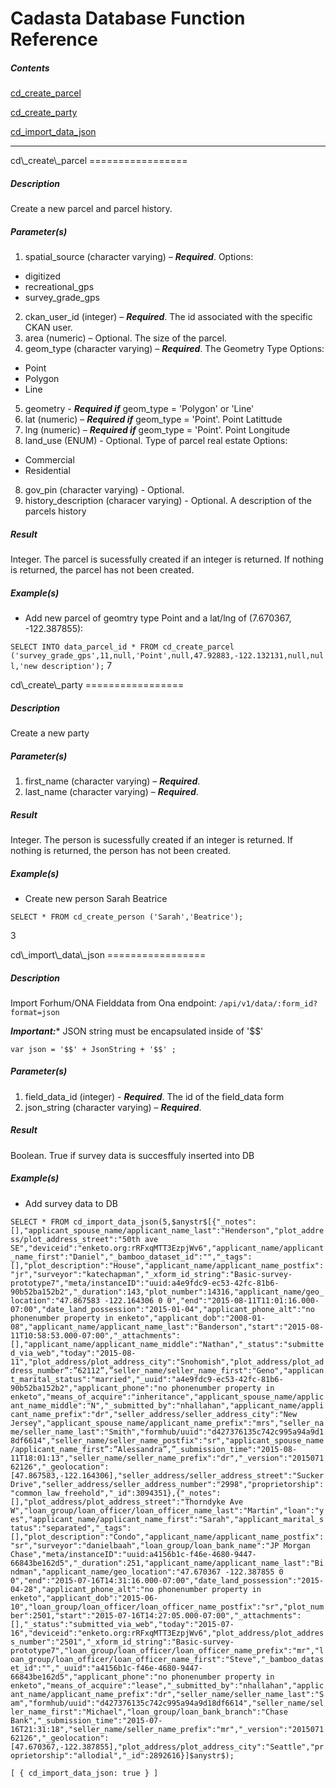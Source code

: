 Cadasta Database Function Reference
===============================


##### Contents

[cd\_create\_parcel](#cd_create_parcel)

[cd\_create\_party](#cd_create_party)

[cd\_import\_data\_json](#cd_import_data_json)

* * * * *

<a name="cd_create_parcel"/>
cd\_create\_parcel
=================

##### Description

Create a new parcel and parcel history.

##### Parameter(s)

1.  spatial\_source (character varying) – ***Required***.
Options:
* digitized
* recreational_gps
* survey_grade_gps
2.  ckan\_user\_id (integer) – ***Required***. The id associated with the specific CKAN user.
3.  area (numeric) – Optional. The size of the parcel.
4.  geom\_type (character varying) – ***Required***. The Geometry Type
Options:
* Point
* Polygon
* Line
5. geometry - ***Required if*** geom_type = 'Polygon' or 'Line'
5.  lat (numeric) – ***Required if*** geom\_type = 'Point'. Point Latittude
6.  lng (numeric) – ***Required if*** geom\_type = 'Point'. Point Longitude
7.  land\_use (ENUM) - Optional. Type of parcel real estate
Options:
* Commercial
* Residential
8.  gov\_pin (character varying) - Optional. 
9.  history\_description (characer varying) - Optional. A description of the parcels history

##### Result

Integer. The parcel is sucessfully created if an integer is returned. If nothing is returned, the parcel
has not been created.

##### Example(s)

-   Add new parcel of geomtry type Point and a lat/lng of (7.670367, -122.387855):

```SELECT INTO data_parcel_id * FROM cd_create_parcel ('survey_grade_gps',11,null,'Point',null,47.92883,-122.132131,null,null,'new description');```
7


<a name="cd_create_party"/>
cd\_create\_party
=================

##### Description

Create a new party

##### Parameter(s)

1.  first\_name (character varying) – ***Required***.
2.  last\_name (character varying) – ***Required***.

##### Result

Integer. The person is sucessfully created if an integer is returned. If nothing is returned, the person
has not been created.

##### Example(s)

-   Create new person Sarah Beatrice

```SELECT * FROM cd_create_person ('Sarah','Beatrice');```


3


<a name="cd_import_data_json"/>
cd\_import\_data\_json
=================

##### Description

Import Forhum/ONA Fielddata from Ona endpoint: ```/api/v1/data/:form_id?format=json```

***Important:**** JSON string must be encapsulated inside of '$$' 

```var json = '$$' + JsonString + '$$' ;```

##### Parameter(s)

1.  field\_data\_id (integer) - ***Required***. The id of the field_data form
2.  json\_string (character varying) – ***Required***.

##### Result

Boolean. True if survey data is succesffuly inserted into DB

##### Example(s)

-   Add survey data to DB

```SELECT * FROM cd_import_data_json(5,$anystr$[{"_notes":[],"applicant_spouse_name/applicant_name_last":"Henderson","plot_address/plot_address_street":"50th ave SE","deviceid":"enketo.org:rRFxqMTT3EzpjWv6","applicant_name/applicant_name_first":"Daniel","_bamboo_dataset_id":"","_tags":[],"plot_description":"House","applicant_name/applicant_name_postfix":"jr","surveyor":"katechapman","_xform_id_string":"Basic-survey-prototype7","meta/instanceID":"uuid:a4e9fdc9-ec53-42fc-81b6-90b52ba152b2","_duration":143,"plot_number":14316,"applicant_name/geo_location":"47.867583 -122.164306 0 0","end":"2015-08-11T11:01:16.000-07:00","date_land_possession":"2015-01-04","applicant_phone_alt":"no phonenumber property in enketo","applicant_dob":"2008-01-08","applicant_name/applicant_name_last":"Banderson","start":"2015-08-11T10:58:53.000-07:00","_attachments":[],"applicant_name/applicant_name_middle":"Nathan","_status":"submitted_via_web","today":"2015-08-11","plot_address/plot_address_city":"Snohomish","plot_address/plot_address_number”:”62112”,”seller_name/seller_name_first":"Geno","applicant_marital_status":"married","_uuid":"a4e9fdc9-ec53-42fc-81b6-90b52ba152b2","applicant_phone":"no phonenumber property in enketo","means_of_acquire":"inheritance","applicant_spouse_name/applicant_name_middle":"N","_submitted_by":"nhallahan","applicant_name/applicant_name_prefix":"dr","seller_address/seller_address_city":"New Jersey","applicant_spouse_name/applicant_name_prefix":"mrs","seller_name/seller_name_last":"Smith","formhub/uuid":"d427376135c742c995a94a9d18df6614","seller_name/seller_name_postfix":"sr","applicant_spouse_name/applicant_name_first”:”Alessandra”,”_submission_time":"2015-08-11T18:01:13","seller_name/seller_name_prefix":"dr","_version":"201507162126","_geolocation":[47.867583,-122.164306],"seller_address/seller_address_street":"Sucker Drive","seller_address/seller_address_number":"2998","proprietorship":"common_law_freehold","_id":3094351},{"_notes":[],"plot_address/plot_address_street":"Thorndyke Ave W","loan_group/loan_officer/loan_officer_name_last":"Martin","loan":"yes","applicant_name/applicant_name_first":"Sarah","applicant_marital_status":"separated","_tags":[],"plot_description":"Condo","applicant_name/applicant_name_postfix":"sr","surveyor":"danielbaah","loan_group/loan_bank_name":"JP Morgan Chase","meta/instanceID":"uuid:a4156b1c-f46e-4680-9447-66843be162d5","_duration":251,"applicant_name/applicant_name_last":"Bindman","applicant_name/geo_location":"47.670367 -122.387855 0 0","end":"2015-07-16T14:31:16.000-07:00","date_land_possession":"2015-04-28","applicant_phone_alt":"no phonenumber property in enketo","applicant_dob":"2015-06-10","loan_group/loan_officer/loan_officer_name_postfix":"sr","plot_number":2501,"start":"2015-07-16T14:27:05.000-07:00","_attachments":[],"_status":"submitted_via_web","today":"2015-07-16","deviceid":"enketo.org:rRFxqMTT3EzpjWv6","plot_address/plot_address_number":"2501","_xform_id_string":"Basic-survey-prototype7","loan_group/loan_officer/loan_officer_name_prefix":"mr","loan_group/loan_officer/loan_officer_name_first":"Steve","_bamboo_dataset_id":"","_uuid":"a4156b1c-f46e-4680-9447-66843be162d5","applicant_phone":"no phonenumber property in enketo","means_of_acquire":"lease","_submitted_by":"nhallahan","applicant_name/applicant_name_prefix":"dr","seller_name/seller_name_last":"Sam","formhub/uuid":"d427376135c742c995a94a9d18df6614","seller_name/seller_name_first":"Michael","loan_group/loan_bank_branch":"Chase Bank","_submission_time":"2015-07-16T21:31:18","seller_name/seller_name_prefix":"mr","_version":"201507162126","_geolocation":[47.670367,-122.387855],"plot_address/plot_address_city":"Seattle","proprietorship":"allodial","_id":2892616}]$anystr$);```

```[ { cd_import_data_json: true } ]```

